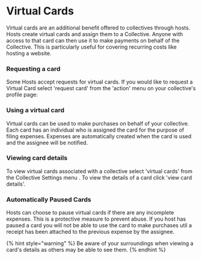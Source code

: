# Virtual Cards

Virtual cards are an additional benefit offered to collectives through hosts. Hosts create virtual cards and assign them to a Collective. Anyone with access to that card can then use it to make payments on behalf of the Collective. This is particularly useful for covering recurring costs like hosting a website. 

### Requesting a card 

Some Hosts accept requests for virtual cards. If you would like to request a Virtual Card select 'request card' from the 'action' menu on your collective's profile page:

### Using a virtual card

Virtual cards can be used to make purchases on behalf of your collective. Each card has an individual who is assigned the card for the purpose of filing expenses. Expenses are automatically created when the card is used and the assignee will be notified.

### Viewing card details

To view virtual cards associated with a collective select 'virtual cards' from the Collective Settings menu . To view the details of a card click 'view card details'. 

### Automatically Paused Cards

Hosts can choose to pause virtual cards if there are any incomplete expenses. This is a protective measure to prevent abuse. If you host has paused a card you will not be able to use the card to make purchases util a receipt has been attached to the previous expense by the assignee.  

{% hint style="warning" %}
Be aware of your surroundings when viewing a card's details as others may be able to see them. 
{% endhint %}



